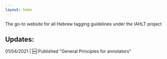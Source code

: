 ```yaml
---
layout: home
---
```


The go-to website for all Hebrew tagging guidelines under the IAHLT project

## Updates:
01/04/2021 | :new: Published "General Principles for annotators"
